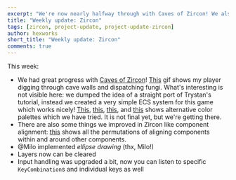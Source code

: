 ```yaml
---
excerpt: "We're now nearly halfway through with Caves of Zircon! We also added some minor improvements to Zircon."
title: "Weekly update: Zircon"
tags: [zircon, project-update, project-update-zircon]
author: hexworks
short_title: "Weekly update: Zircon"
comments: true
---
```


This week:

- We had great progress with [Caves of Zircon](https://github.com/Hexworks/caves-of-zircon)!
  [This](https://cdn.discordapp.com/attachments/509142267735310338/518211950232993808/GIF.gif) gif shows my player
  digging through cave walls and dispatching fungi. What's interesting is not visible here: we dumped the idea of
  a straight port of Trystan's tutorial, instead we created a very simple ECS system for this game which works nicely!
  [This](https://cdn.discordapp.com/attachments/509142267735310338/518210579417137152/unknown.png),
  [this](https://cdn.discordapp.com/attachments/509142267735310338/518210476950290437/unknown.png),
  [this](https://cdn.discordapp.com/attachments/509142267735310338/518210218858119181/unknown.png),
  and [this](https://cdn.discordapp.com/attachments/509142267735310338/518209850233323521/unknown.png) shows
  alternative color palettes which we have tried. It is not final yet, but we're getting there.
- There are also some things we improved in Zircon like component alignment: [this](https://cdn.discordapp.com/attachments/363771631727804416/515978944948994048/component-positioning.png)
  shows all the permutations of aligning components within and around other components.
- @Milo implemented *ellipse drawing* (thx, Milo!)
- Layers now can be cleared
- Input handling was upgraded a bit, now you can listen to specific `KeyCombination`s and individual keys as well
